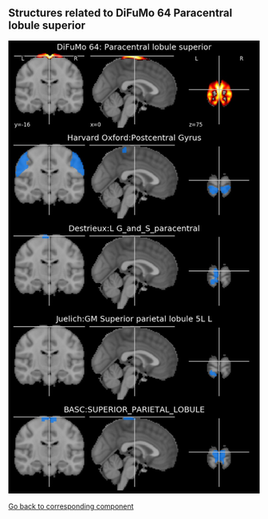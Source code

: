 


## Structures related to DiFuMo 64 Paracentral lobule superior

![44](44.jpg "Structures related to DiFuMo 64 Paracentral lobule superior")

[Go back to corresponding component](https://parietal-inria.github.io/DiFuMo/64/html/44.html)
